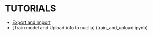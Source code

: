 # TUTORIALS

- [Export and Import](EXPORT_IMPORT.md)
- [Train model and Upload info to nuclia] (train_and_upload.ipynb)